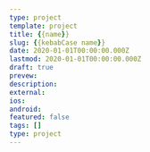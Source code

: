 ```yaml
---
type: project
template: project
title: {{name}}
slug: {{kebabCase name}}
date: 2020-01-01T00:00:00.000Z
lastmod: 2020-01-01T00:00:00.000Z
draft: true
prevew: 
description: 
external:
ios: 
android: 
featured: false
tags: []
type: project
---
```

